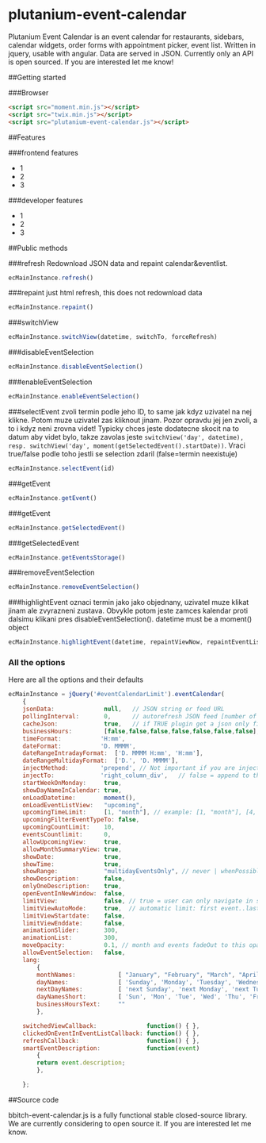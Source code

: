 # plutanium-event-calendar
Plutanium Event Calendar is an event calendar for restaurants, sidebars, calendar widgets, order forms with appointment picker, event list. Written in jquery, usable with angular. Data are served in JSON.
Currently only an API is open sourced. If you are interested let me know!

##Getting started

###Browser

```html
<script src="moment.min.js"></script>
<script src="twix.min.js"></script>
<script src="plutanium-event-calendar.js"></script>
```

##Features

###frontend features
 * 1
 * 2
 * 3


###developer features
 * 1
 * 2
 * 3

##Public methods

###refresh
Redownload JSON data and repaint calendar&eventlist.
```js
ecMainInstance.refresh()
```

###repaint
just html refresh, this does not redownload data
```js
ecMainInstance.repaint()
```

###switchView

```js
ecMainInstance.switchView(datetime, switchTo, forceRefresh)
```

###disableEventSelection

```js
ecMainInstance.disableEventSelection()
```

###enableEventSelection

```js
ecMainInstance.enableEventSelection()
```

###selectEvent
zvoli termin podle jeho ID, to same jak kdyz uzivatel na nej klikne. Potom muze uzivatel zas kliknout jinam. Pozor opravdu jej jen zvoli, a to i kdyz neni zrovna videt! Typicky chces jeste dodatecne skocit na to datum aby videt bylo, takze zavolas jeste `switchView('day', datetime), resp. switchView('day', moment(getSelectedEvent().startDate))`. Vraci true/false podle toho jestli se selection zdaril (false=termin neexistuje)

```js
ecMainInstance.selectEvent(id)
```

###getEvent

```js
ecMainInstance.getEvent()
```

###getEvent

```js
ecMainInstance.getSelectedEvent()
```

###getSelectedEvent

```js
ecMainInstance.getEventsStorage()
```

###removeEventSelection

```js
ecMainInstance.removeEventSelection()
```

###highlightEvent
oznaci termin jako jako objednany, uzivatel muze klikat jinam ale zvyrazneni zustava. Obvykle potom jeste zamces kalendar proti dalsimu klikani pres disableEventSelection().
datetime must be a moment() object

```js
ecMainInstance.highlightEvent(datetime, repaintViewNow, repaintEventListNow)
```


### All the options

Here are all the options and their defaults

```js
ecMainInstance = jQuery('#eventCalendarLimit').eventCalendar(
	{
    jsonData:              null,   // JSON string or feed URL
	pollingInterval:       0,      // autorefresh JSON feed [number of seconds]
	cacheJson:             true,   // if TRUE plugin get a json only first time and after plugin filter events  |  if FALSE plugin get a new json on each date change
	businessHours:         [false,false,false,false,false,false,false], // like '11:00-21:00,11:00-22:00,11:00-22:00,11:00-22:00,11:00-22:00,11:00-23:00,11:00-23:00' // sunday,monday,tuesday...,saturday
	timeFormat:           'H:mm',
	dateFormat:           'D. MMMM',
	dateRangeIntradayFormat:  ['D. MMMM H:mm', 'H:mm'],
	dateRangeMultidayFormat:  ['D.', 'D. MMMM'],
	injectMethod:         'prepend', // Not important if you are injecting calendar in an empty div, but useful when you are injecting in an existing non-blank div. Example: jQuery(".myCalendars").eventCalendar(myOptions) = init calendar on .myCalendar and... APPEND or PREPEND the calendar layout template to it? You decide.
	injectTo:             'right_column_div',   // false = append to the main element which is calendar inited on   |   "string" = find a subtag for appending/prepending whole layout to. Example: ".column-2" = appends or prepends to column-2 class subelement
	startWeekOnMonday:     true,
	showDayNameInCalendar: true,
	onLoadDatetime:        moment(),
	onLoadEventListView:   "upcoming",
	upcomingTimeLimit:     [1, "month"], // example: [1, "month"], [4, "weeks"], [1, "year"]
	upcomingFilterEventTypeTo: false,
	upcomingCountLimit:    10,
	eventsCountlimit:      0,
	allowUpcomingView:     true,
	allowMonthSummaryView: true,
	showDate:              true,
	showTime:              true,
	showRange:             "multidayEventsOnly", // never | whenPossible | multidayEventsOnly, "whenPossible" = shows event datetime as datetime range for all events >=1 second long. Don't forget to send endTime value in JSON. "never" = shows only event start datetimes. "multidayEventsOnly" - show range for multiday events only; show only the start time for intraday events. (DEFAULT)
	showDescription:       false,
	onlyOneDescription:    true,
	openEventInNewWindow:  false,
	limitView:             false, // true = user can only navigate in specific range of months
	limitViewAutoMode:     true,  // automatic limit: first event..last event
	limitViewStartdate:    false,
	limitViewEnddate:      false,
	animationSlider:       300,
	animationList:         300,
	moveOpacity:           0.1, // month and events fadeOut to this opacity
	allowEventSelection:   false,
	lang:
		{
		monthNames:            [ "January", "February", "March", "April", "May", "June", "July", "August", "September", "October", "November", "December" ],
		dayNames:              [ 'Sunday', 'Monday', 'Tuesday', 'Wednesday', 'Thursday', 'Friday', 'Saturday' ],
		nextDayNames:          [ 'next Sunday', 'next Monday', 'next Tuesday','next Wednesday', 'next Thursday', 'next Friday', 'next Saturday' ],
		dayNamesShort:         [ 'Sun', 'Mon', 'Tue', 'Wed', 'Thu', 'Fri', 'Sat' ],
		businessHoursText:     ""
		},

	switchedViewCallback:              function() { },
	clickedOnEventInEventListCallback: function() { },
	refreshCallback:                   function() { },
	smartEventDescription:             function(event)
		{
		return event.description;
		},

	};
```

##Source code

bbitch-event-calendar.js is a fully functional stable closed-source library. We are currently considering to open source it. If you are interested let me know.